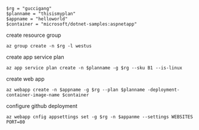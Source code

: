 ```
$rg = "guccigang"
$planname = "thisismyplan"
$appname = "helloworld"
$container = "microsoft/dotnet-samples:aspnetapp"
```

create resource group 
```
az group create -n $rg -l westus
```

create app service plan
```
az app service plan create -n $planname -g $rg --sku B1 --is-linux
```

create web app
```
az webapp create -n $appname -g $rg --plan $planname -deployment-container-image-name $container
```

configure github deployment
```
az webapp cnfig appsettings set -g $rg -n $appanme --settings WEBSITES PORT=80
```
